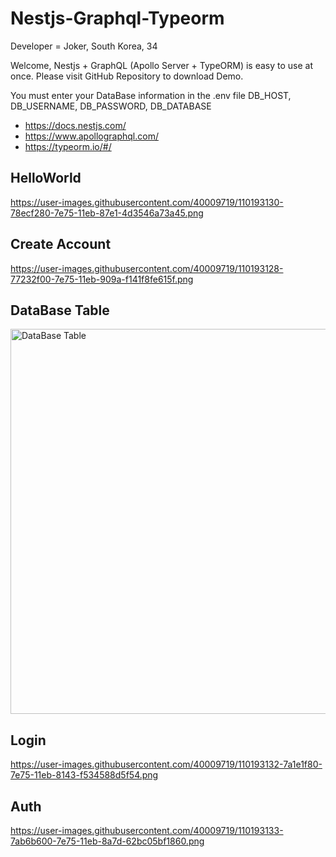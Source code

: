 # Nestjs-Graphql-Typeorm

Developer = Joker, South Korea, 34

Welcome, Nestjs + GraphQL (Apollo Server + TypeORM) is easy to use at once.
Please visit GitHub Repository to download Demo.

You must enter your DataBase information in the .env file
DB_HOST, DB_USERNAME, DB_PASSWORD, DB_DATABASE

- https://docs.nestjs.com/
- https://www.apollographql.com/
- https://typeorm.io/#/

## HelloWorld

https://user-images.githubusercontent.com/40009719/110193130-78ecf280-7e75-11eb-87e1-4d3546a73a45.png

## Create Account

https://user-images.githubusercontent.com/40009719/110193128-77232f00-7e75-11eb-909a-f141f8fe615f.png

## DataBase Table

<img width="616" alt="DataBase Table" src="https://user-images.githubusercontent.com/40009719/110193131-79858900-7e75-11eb-9603-2028f9fe5347.png">

## Login

https://user-images.githubusercontent.com/40009719/110193132-7a1e1f80-7e75-11eb-8143-f534588d5f54.png

## Auth

https://user-images.githubusercontent.com/40009719/110193133-7ab6b600-7e75-11eb-8a7d-62bc05bf1860.png
